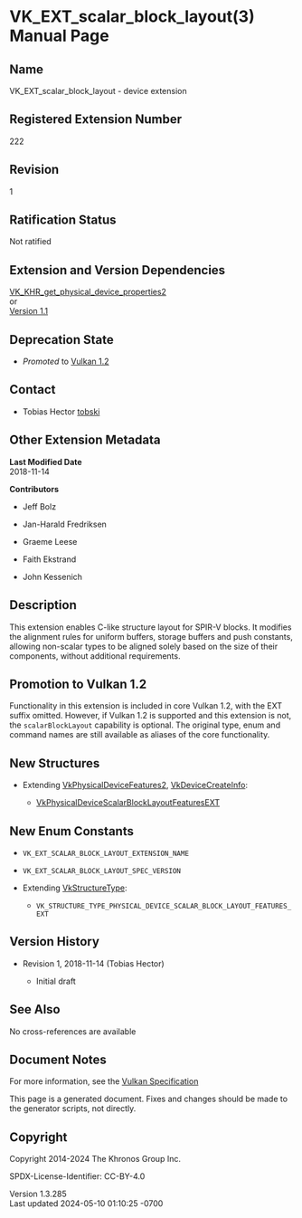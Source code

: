 # VK_EXT_scalar_block_layout(3) Manual Page

## Name

VK_EXT_scalar_block_layout - device extension



## <a href="#_registered_extension_number" class="anchor"></a>Registered Extension Number

222

## <a href="#_revision" class="anchor"></a>Revision

1

## <a href="#_ratification_status" class="anchor"></a>Ratification Status

Not ratified

## <a href="#_extension_and_version_dependencies" class="anchor"></a>Extension and Version Dependencies

[VK_KHR_get_physical_device_properties2](https://registry.khronos.org/vulkan/specs/1.3-extensions/man/html/VK_KHR_get_physical_device_properties2.html)  
or  
[Version 1.1](#versions-1.1)  

## <a href="#_deprecation_state" class="anchor"></a>Deprecation State

- *Promoted* to <a
  href="https://registry.khronos.org/vulkan/specs/1.3-extensions/html/vkspec.html#versions-1.2-promotions"
  target="_blank" rel="noopener">Vulkan 1.2</a>

## <a href="#_contact" class="anchor"></a>Contact

- Tobias Hector <a
  href="https://github.com/KhronosGroup/Vulkan-Docs/issues/new?body=%5BVK_EXT_scalar_block_layout%5D%20@tobski%0A*Here%20describe%20the%20issue%20or%20question%20you%20have%20about%20the%20VK_EXT_scalar_block_layout%20extension*"
  target="_blank" rel="nofollow noopener"><em></em>tobski</a>

## <a href="#_other_extension_metadata" class="anchor"></a>Other Extension Metadata

**Last Modified Date**  
2018-11-14

**Contributors**  
- Jeff Bolz

- Jan-Harald Fredriksen

- Graeme Leese

- Faith Ekstrand

- John Kessenich

## <a href="#_description" class="anchor"></a>Description

This extension enables C-like structure layout for SPIR-V blocks. It
modifies the alignment rules for uniform buffers, storage buffers and
push constants, allowing non-scalar types to be aligned solely based on
the size of their components, without additional requirements.

## <a href="#_promotion_to_vulkan_1_2" class="anchor"></a>Promotion to Vulkan 1.2

Functionality in this extension is included in core Vulkan 1.2, with the
EXT suffix omitted. However, if Vulkan 1.2 is supported and this
extension is not, the `scalarBlockLayout` capability is optional. The
original type, enum and command names are still available as aliases of
the core functionality.

## <a href="#_new_structures" class="anchor"></a>New Structures

- Extending [VkPhysicalDeviceFeatures2](https://registry.khronos.org/vulkan/specs/1.3-extensions/man/html/VkPhysicalDeviceFeatures2.html),
  [VkDeviceCreateInfo](https://registry.khronos.org/vulkan/specs/1.3-extensions/man/html/VkDeviceCreateInfo.html):

  - [VkPhysicalDeviceScalarBlockLayoutFeaturesEXT](https://registry.khronos.org/vulkan/specs/1.3-extensions/man/html/VkPhysicalDeviceScalarBlockLayoutFeaturesEXT.html)

## <a href="#_new_enum_constants" class="anchor"></a>New Enum Constants

- `VK_EXT_SCALAR_BLOCK_LAYOUT_EXTENSION_NAME`

- `VK_EXT_SCALAR_BLOCK_LAYOUT_SPEC_VERSION`

- Extending [VkStructureType](https://registry.khronos.org/vulkan/specs/1.3-extensions/man/html/VkStructureType.html):

  - `VK_STRUCTURE_TYPE_PHYSICAL_DEVICE_SCALAR_BLOCK_LAYOUT_FEATURES_EXT`

## <a href="#_version_history" class="anchor"></a>Version History

- Revision 1, 2018-11-14 (Tobias Hector)

  - Initial draft

## <a href="#_see_also" class="anchor"></a>See Also

No cross-references are available

## <a href="#_document_notes" class="anchor"></a>Document Notes

For more information, see the <a
href="https://registry.khronos.org/vulkan/specs/1.3-extensions/html/vkspec.html#VK_EXT_scalar_block_layout"
target="_blank" rel="noopener">Vulkan Specification</a>

This page is a generated document. Fixes and changes should be made to
the generator scripts, not directly.

## <a href="#_copyright" class="anchor"></a>Copyright

Copyright 2014-2024 The Khronos Group Inc.

SPDX-License-Identifier: CC-BY-4.0

Version 1.3.285  
Last updated 2024-05-10 01:10:25 -0700
